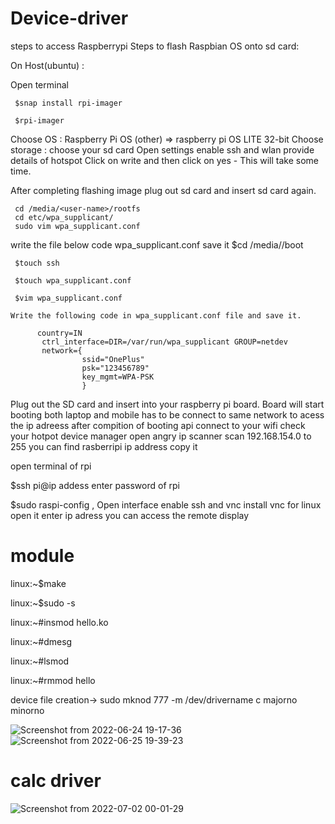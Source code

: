 # Device-driver

steps to access Raspberrypi
Steps to flash Raspbian OS onto sd card:

On Host(ubuntu) :

 Open terminal

     $snap install rpi-imager

     $rpi-imager

  Choose OS :  Raspberry Pi OS (other) => raspberry pi OS LITE 32-bit
     Choose storage : choose your sd card
     Open settings enable ssh and wlan provide details of hotspot
     Click on write and then click on yes - This will take some time.

 After completing flashing image plug out sd card and insert sd card again.

     cd /media/<user-name>/rootfs
     cd etc/wpa_supplicant/
     sudo vim wpa_supplicant.conf

  write the file below code wpa_supplicant.conf save it
     $cd /media/<user-name>/boot

     $touch ssh

     $touch wpa_supplicant.conf

     $vim wpa_supplicant.conf

    Write the following code in wpa_supplicant.conf file and save it.

          country=IN
           ctrl_interface=DIR=/var/run/wpa_supplicant GROUP=netdev
           network={
                    ssid="OnePlus"
                    psk="123456789"
                    key_mgmt=WPA-PSK
                    }
Plug out the SD card and insert into your raspberry pi board.
Board will start booting
both laptop and mobile has to be connect to same network to acess the ip adreess
after compition of booting api connect to your wifi check your hotpot device manager
open angry ip scanner scan 192.168.154.0 to 255 you can find rasberripi ip address copy it

open terminal of rpi

 $ssh pi@ip addess
 enter password of rpi

 $sudo raspi-config ,
 Open interface enable ssh and vnc
install vnc for linux open it enter ip adress you can access the remote display

# module

linux:~$make

linux:~$sudo -s

linux:~#insmod hello.ko

linux:~#dmesg

linux:~#lsmod

linux:~#rmmod hello
 
device file creation-> sudo  mknod 777 -m /dev/drivername c majorno minorno 

![Screenshot from 2022-06-24 19-17-36](https://user-images.githubusercontent.com/105910992/175550909-ab254f2c-78b6-4d3e-b500-37240ce13cd9.png)
![Screenshot from 2022-06-25 19-39-23](https://user-images.githubusercontent.com/105910992/175831863-79ac4834-1f7f-4ba4-a434-ab2ac712fa90.png)
# calc driver
![Screenshot from 2022-07-02 00-01-29](https://user-images.githubusercontent.com/105910992/176952863-c8f266e3-1f0c-4736-a16e-e4edc82424f2.png)
